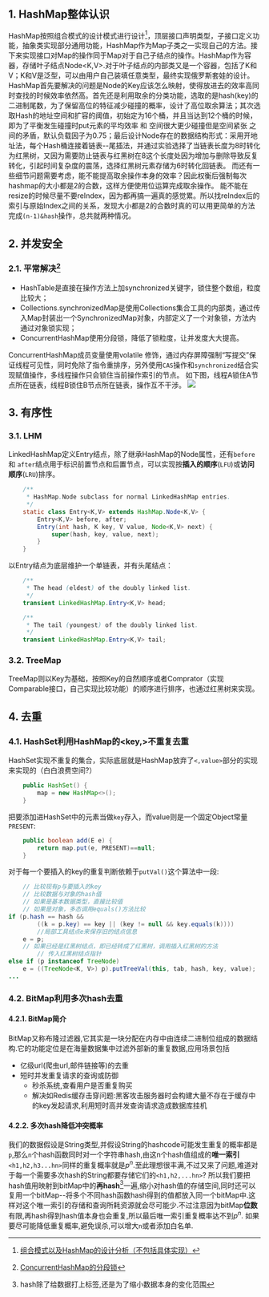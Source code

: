 ## 1. HashMap整体认识
HashMap按照组合模式的设计模式进行设计[^组合模式]，顶层接口声明类型，子接口定义功能，抽象类实现部分通用功能，HashMap作为Map子类之一实现自己的方法。接下来实现接口对Map的操作同于Map对于自己子结点的操作。HashMap作为容器，存储叶子结点Node<K,V>.对于叶子结点的内部类又是一个容器，包括了K和V；K和V是泛型，可以由用户自己装填任意类型，最终实现俄罗斯套娃的设计。
HashMap首先要解决的问题是Node的Key应该怎么映射，使得放进去的效率高同时查找的时候效率依然高。首先还是利用取余的分类功能，选取的是hash(key)的二进制尾数，为了保留高位的特征减少碰撞的概率，设计了高位取余算法；其次选取Hash的地址空间和扩容的阈值，初始定为16个桶，并且当达到12个桶的时候，即为了平衡发生碰撞时put元素的平均效率 和 空间很大更少碰撞但是空间紧张 之间的矛盾，默认负载因子为0.75；最后设计Node存在的数据结构形式：采用开地址法，每个Hash桶连接着链表--尾插法，并通过实验选择了当链表长度为8时转化为红黑树，又因为需要防止链表与红黑树在8这个长度处因为增加与删除导致反复转化，引起时间复杂度的震荡，选择红黑树元素存储为6时转化回链表。
而还有一些细节问题需要考虑，能不能提高取余操作本身的效率？因此权衡后强制每次hashmap的大小都是2的合数，这样方便使用位运算完成取余操作。
能不能在resize的时候尽量不要reIndex，因为都再搞一遍真的感觉累。所以找reIndex后的索引与原始Index之间的关系，发现大小都是2的合数时真的可以用更简单的方法完成`(n-1)&hash`操作，总共就两种情况。


[^组合模式]:[组合模式以及HashMap的设计分析（不包括具体实现）](http://www.manongjc.com/detail/17-vpesnqkfshssbzf.html)

## 2. 并发安全
### 2.1. 平常解决[^CHM]
- HashTable是直接在操作方法上加synchronized关键字，锁住整个数组，粒度比较大；
- Collections.synchronizedMap是使用Collections集合工具的内部类，通过传入Map封装出一个SynchronizedMap对象，内部定义了一个对象锁，方法内通过对象锁实现；
- ConcurrentHashMap使用分段锁，降低了锁粒度，让并发度大大提高。

ConcurrentHashMap成员变量使用volatile 修饰，通过内存屏障强制“写提交”保证线程可见性，同时免除了指令重排序，另外使用`CAS`操作和`synchronized`结合实现赋值操作，多线程操作只会锁住当前操作索引的节点。
如下图，线程A锁住A节点所在链表，线程B锁住B节点所在链表，操作互不干涉。
![](https://gitee.com/istarwyh/images/raw/master/1600074100_20200914150224213_24914.png)


[^CHM]: [ConcurrentHashMap的分段锁](https://blog.csdn.net/mrchaochao/article/details/106340059?utm_medium=distribute.pc_relevant.none-task-blog-BlogCommendFromMachineLearnPai2-7.channel_param&depth_1-utm_source=distribute.pc_relevant.none-task-blog-BlogCommendFromMachineLearnPai2-7.channel_param)

## 3. 有序性
### 3.1. LHM
LinkedHashMap定义Entry结点，除了继承HashMap的Node属性，还有`before`和 `after`结点用于标识前置节点和后置节点，可以实现按**插入的顺序**(`LFU`)或**访问顺序**(`LRU`)排序。
```java
    /**
     * HashMap.Node subclass for normal LinkedHashMap entries.
     */
    static class Entry<K,V> extends HashMap.Node<K,V> {
        Entry<K,V> before, after;
        Entry(int hash, K key, V value, Node<K,V> next) {
            super(hash, key, value, next);
        }
    }
```
以Entry结点为底层维护一个单链表，并有头尾结点：
```java
    /**
     * The head (eldest) of the doubly linked list.
     */
    transient LinkedHashMap.Entry<K,V> head;

    /**
     * The tail (youngest) of the doubly linked list.
     */
    transient LinkedHashMap.Entry<K,V> tail;
```
### 3.2. TreeMap
TreeMap则以Key为基础，按照Key的自然顺序或者Comprator（实现Comparable接口，自己实现比较功能）的顺序进行排序，也通过红黑树来实现。
## 4. 去重
### 4.1. HashSet利用HashMap的<key,>不重复去重
HashSet实现不重复的集合，实际底层就是HashMap放弃了`<,value>`部分的实现来实现的（白白浪费空间?）
```java
    public HashSet() {
        map = new HashMap<>();
    }
```
把要添加进HashSet中的元素当做`key`存入，而value则是一个固定Object常量`PRESENT`:
```java
    public boolean add(E e) {
        return map.put(e, PRESENT)==null;
    }

```
对于每一个要插入的key的重复判断依赖于`putVal()`这个算法中一段:
```java
    // 比较现有p与要插入的key
    // 比较数据与对象的hash值
    // 如果是基本数据类型，直接比较值
    // 如果是对象，多态调用equals()方法比较
if (p.hash == hash &&
        ((k = p.key) == key || (key != null && key.equals(k))))
        //局部工具结点e来保存旧的结点信息
    e = p;
    // 如果已经是红黑树结点，即已经转成了红黑树，调用插入红黑树的方法
        // 传入红黑树结点指针
else if (p instanceof TreeNode)
    e = ((TreeNode<K, V>) p).putTreeVal(this, tab, hash, key, value);
...
```
### 4.2. BitMap利用多次hash去重
#### 4.2.1. BitMap简介
BitMap又称布隆过滤器,它其实是一块分配在内存中由连续二进制位组成的数据结构.它的功能定位是在海量数据集中过滤外部新的重复数据,应用场景包括

- 亿级url(爬虫url,邮件链接等)的去重
- 短时并发重复请求的查询或防御
    - 秒杀系统,查看用户是否重复购买
    - 解决如Redis缓存击穿问题:黑客攻击服务器时会构建大量不存在于缓存中的key发起请求,利用短时高并发查询请求造成数据库挂机
#### 4.2.2. 多次hash降低冲突概率
我们的数据假设是String类型,并假设String的hashcode可能发生重复的概率都是`p`,那么`n`个hash函数同时对一个字符串hash,由这n个hash值组成的**唯一索引**`<h1,h2,h3...hn>`同样的重复概率就是$p^{n}$.至此理想很丰满,不过又来了问题,难道对于每一个需要多次hash的String都要存储它们的`<h1,h2,...hn>`?
所以我们要把hash值用映射到bitMap中的**再hash**[^hash的本质]一遍,缩小对hash值的存储空间,同时还可以复用一个bitMap--将多个不同hash函数hash得到的值都放入同一个bitMap中.这样对这个唯一索引的存储和查询所耗资源就会尽可能少.不过注意因为bitMap**位数**有限,再hash得到hash值本身也会重复,所以最后唯一索引重复概率达不到$p^{n}$.
如果要尽可能降低重复概率,避免误杀,可以增大`n`或者添加白名单.

[^hash的本质]:hash除了给数据打上标签,还是为了缩小数据本身的变化范围